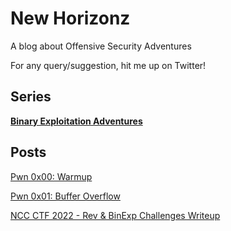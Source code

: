 # New Horizonz

A blog about Offensive Security Adventures

For any query/suggestion, hit me up on Twitter!

## Series

[**Binary Exploitation Adventures**](https://the-root-user.github.io/blog/series/binary-exploitation-adventures/)

## Posts

[Pwn 0x00: Warmup](https://the-root-user.github.io/blog/posts/pwn-0x00-warmup/)

[Pwn 0x01: Buffer Overflow](https://the-root-user.github.io/blog/posts/pwn-0x01-buffer-overflow/)

[NCC CTF 2022 - Rev & BinExp Challenges Writeup](https://the-root-user.github.io/blog/posts/ncc-ctf-2022/)
